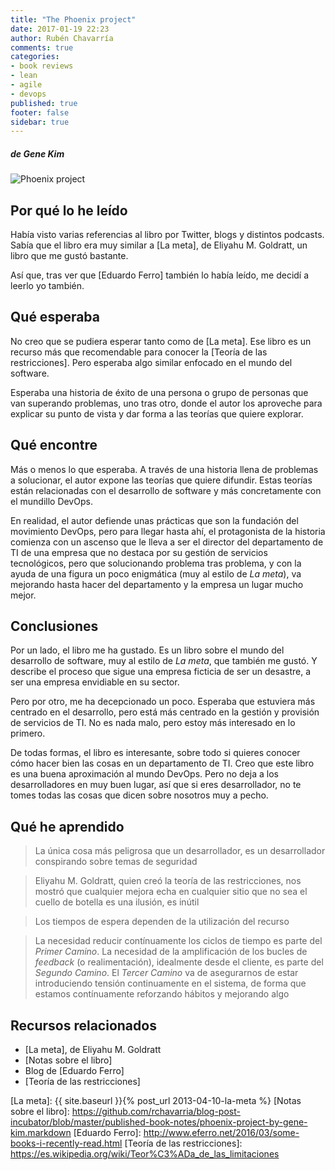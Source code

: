 ```yaml
---
title: "The Phoenix project"
date: 2017-01-19 22:23
author: Rubén Chavarría
comments: true
categories: 
- book reviews
- lean
- agile
- devops
published: true
footer: false
sidebar: true
---
```


##### de Gene Kim

![Phoenix project](/images/2017/phoenix-project.png)

## Por qué lo he leído

Había visto varias referencias al libro por Twitter, blogs y distintos
podcasts. Sabía que el libro era muy similar a [La meta], de Eliyahu M.
Goldratt, un libro que me gustó bastante.

Así que, tras ver que [Eduardo Ferro] también lo había leído, me decidí a
leerlo yo también.

<!-- more -->

## Qué esperaba

No creo que se pudiera esperar tanto como de [La meta]. Ese libro es un recurso
más que recomendable para conocer la [Teoría de las restricciones]. Pero
esperaba algo similar enfocado en el mundo del software.

Esperaba una historia de éxito de una persona o grupo de personas que van
superando problemas, uno tras otro, donde el autor los aproveche para explicar
su punto de vista y dar forma a las teorías que quiere explorar.

## Qué encontre

Más o menos lo que esperaba. A través de una historia llena de problemas a
solucionar, el autor expone las teorías que quiere difundir. Estas teorías
están relacionadas con el desarrollo de software y más concretamente con el
mundillo DevOps.

En realidad, el autor defiende unas prácticas que son la fundación del
movimiento DevOps, pero para llegar hasta ahí, el protagonista de la historia
comienza con un ascenso que le lleva a ser el director del departamento de TI
de una empresa que no destaca por su gestión de servicios tecnológicos, pero
que solucionando problema tras problema, y con la ayuda de una figura un poco
enigmática (muy al estilo de *La meta*), va mejorando hasta hacer del
departamento y la empresa un lugar mucho mejor.

## Conclusiones

Por un lado, el libro me ha gustado. Es un libro sobre el mundo del desarrollo
de software, muy al estilo de *La meta*, que también me gustó. Y describe el
proceso que sigue una empresa ficticia de ser un desastre, a ser una empresa
envidiable en su sector.

Pero por otro, me ha decepcionado un poco. Esperaba que estuviera más centrado
en el desarrollo, pero está más centrado en la gestión y provisión de servicios
de TI. No es nada malo, pero estoy más interesado en lo primero.

De todas formas, el libro es interesante, sobre todo si quieres conocer cómo
hacer bien las cosas en un departamento de TI. Creo que este libro es una buena
aproximación al mundo DevOps. Pero no deja a los desarrolladores en muy buen
lugar, así que si eres desarrollador, no te tomes todas las cosas que dicen
sobre nosotros muy a pecho.

## Qué he aprendido

> La única cosa más peligrosa que un desarrollador, es un desarrollador
> conspirando sobre temas de seguridad

<!-- space -->

> Eliyahu M. Goldratt, quien creó la teoría de las restricciones, nos mostró
> que cualquier mejora echa en cualquier sitio que no sea el cuello de botella
> es una ilusión, es inútil

<!-- space -->

> Los tiempos de espera dependen de la utilización del recurso

<!-- space -->

> La necesidad reducir contínuamente los ciclos de tiempo es parte del *Primer
> Camino*. La necesidad de la amplificación de los bucles de *feedback* (o
> realimentación), idealmente desde el cliente, es parte del *Segundo Camino*.
> El *Tercer Camino* va de asegurarnos de estar introduciendo tensión
> continuamente en el sistema, de forma que estamos contínuamente reforzando
> hábitos y mejorando algo

## Recursos relacionados

- [La meta], de Eliyahu M. Goldratt
- [Notas sobre el libro]
- Blog de [Eduardo Ferro]
- [Teoría de las restricciones]

[La meta]: {{ site.baseurl }}{% post_url 2013-04-10-la-meta %}
[Notas sobre el libro]: https://github.com/rchavarria/blog-post-incubator/blob/master/published-book-notes/phoenix-project-by-gene-kim.markdown
[Eduardo Ferro]: http://www.eferro.net/2016/03/some-books-i-recently-read.html
[Teoría de las restricciones]: https://es.wikipedia.org/wiki/Teor%C3%ADa_de_las_limitaciones
